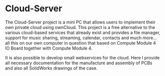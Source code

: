 # Cloud-Server
The Cloud-Server project is a mini PC that allows users to implement their own private cloud using ownCloud. This project is a free alternative to the various cloud-based services that already exist and provides a file manager, support for music sharing, streaming, calendar, contacts and much more... all this on our own computer in question that based on Compute Module 4 IO Board together with Compute Module 4.

It is also possible to develop small webservices for the cloud.
Here I provide all necessary documentation for the manufacture and assembly of PCBs and also all SolidWorks drawings of the case.
